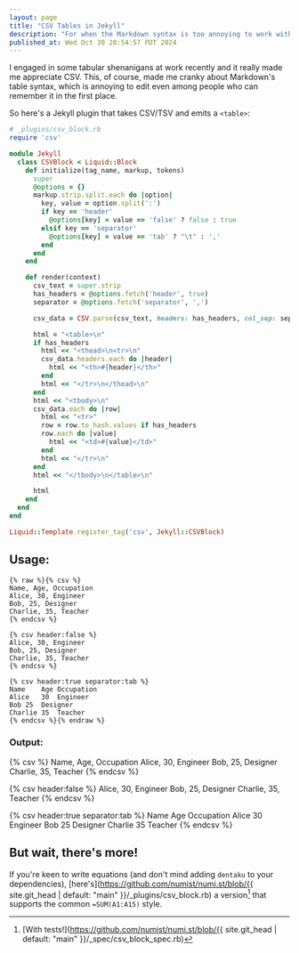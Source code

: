 ```yaml
---
layout: page
title: "CSV Tables in Jekyll"
description: "For when the Markdown syntax is too annoying to work with."
published_at: Wed Oct 30 20:54:57 PDT 2024
---
```


I engaged in some tabular shenanigans at work recently and it really made me appreciate CSV. This, of course, made me cranky about Markdown's table syntax, which is annoying to edit even among people who can remember it in the first place.

So here's a Jekyll plugin that takes CSV/TSV and emits a `<table>`:

``` ruby
# _plugins/csv_block.rb
require 'csv'

module Jekyll
  class CSVBlock < Liquid::Block
    def initialize(tag_name, markup, tokens)
      super
      @options = {}
      markup.strip.split.each do |option|
        key, value = option.split(':')
        if key == 'header'
          @options[key] = value == 'false' ? false : true
        elsif key == 'separator'
          @options[key] = value == 'tab' ? "\t" : ','
        end
      end
    end

    def render(context)
      csv_text = super.strip
      has_headers = @options.fetch('header', true)
      separator = @options.fetch('separator', ',')

      csv_data = CSV.parse(csv_text, headers: has_headers, col_sep: separator)

      html = "<table>\n"
      if has_headers
        html << "<thead>\n<tr>\n"
        csv_data.headers.each do |header|
          html << "<th>#{header}</th>"
        end
        html << "</tr>\n</thead>\n"
      end
      html << "<tbody>\n"
      csv_data.each do |row|
        html << "<tr>"
        row = row.to_hash.values if has_headers
        row.each do |value|
          html << "<td>#{value}</td>"
        end
        html << "</tr>\n"
      end
      html << "</tbody>\n</table>\n"

      html
    end
  end
end

Liquid::Template.register_tag('csv', Jekyll::CSVBlock)
```

## Usage:

``` liquid
{% raw %}{% csv %}
Name, Age, Occupation
Alice, 30, Engineer
Bob, 25, Designer
Charlie, 35, Teacher
{% endcsv %}

{% csv header:false %}
Alice, 30, Engineer
Bob, 25, Designer
Charlie, 35, Teacher
{% endcsv %}

{% csv header:true separator:tab %}
Name	Age	Occupation
Alice	30	Engineer
Bob	25	Designer
Charlie	35	Teacher
{% endcsv %}{% endraw %}
```

### Output:

{% csv %}
Name, Age, Occupation
Alice, 30, Engineer
Bob, 25, Designer
Charlie, 35, Teacher
{% endcsv %}

{% csv header:false %}
Alice, 30, Engineer
Bob, 25, Designer
Charlie, 35, Teacher
{% endcsv %}

{% csv header:true separator:tab %}
Name	Age	Occupation
Alice	30	Engineer
Bob	25	Designer
Charlie	35	Teacher
{% endcsv %}

## But wait, there's more!

If you're keen to write equations (and don't mind adding `dentaku` to your dependencies), [here's](https://github.com/numist/numi.st/blob/{{ site.git_head | default: "main" }}/_plugins/csv_block.rb) a version[^tests] that supports the common `=SUM(A1:A15)` style.

[^tests]: [With tests!](https://github.com/numist/numi.st/blob/{{ site.git_head | default: "main" }}/_spec/csv_block_spec.rb)
